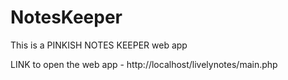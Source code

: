 # NotesKeeper
This is a PINKISH NOTES KEEPER  web app

LINK to open the web app -  http://localhost/livelynotes/main.php

